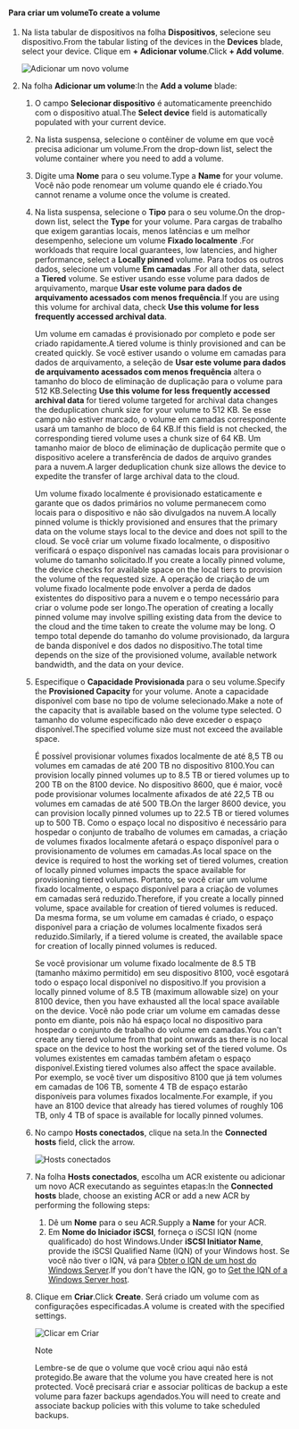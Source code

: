 <!--author=alkohli last changed: 07/19/2017-->

#### <a name="to-create-a-volume"></a><span data-ttu-id="a67fa-101">Para criar um volume</span><span class="sxs-lookup"><span data-stu-id="a67fa-101">To create a volume</span></span>
1. <span data-ttu-id="a67fa-102">Na lista tabular de dispositivos na folha **Dispositivos**, selecione seu dispositivo.</span><span class="sxs-lookup"><span data-stu-id="a67fa-102">From the tabular listing of the devices in the **Devices** blade, select your device.</span></span> <span data-ttu-id="a67fa-103">Clique em **+ Adicionar volume**.</span><span class="sxs-lookup"><span data-stu-id="a67fa-103">Click **+ Add volume**.</span></span>

    ![Adicionar um novo volume](./media/storsimple-8000-create-volume-u2/step5createvol1.png)

2. <span data-ttu-id="a67fa-105">Na folha **Adicionar um volume**:</span><span class="sxs-lookup"><span data-stu-id="a67fa-105">In the **Add a volume** blade:</span></span>
   
   1. <span data-ttu-id="a67fa-106">O campo **Selecionar dispositivo** é automaticamente preenchido com o dispositivo atual.</span><span class="sxs-lookup"><span data-stu-id="a67fa-106">The **Select device** field is automatically populated with your current device.</span></span>

   2. <span data-ttu-id="a67fa-107">Na lista suspensa, selecione o contêiner de volume em que você precisa adicionar um volume.</span><span class="sxs-lookup"><span data-stu-id="a67fa-107">From the drop-down list, select the volume container where you need to add a volume.</span></span> 

   3.  <span data-ttu-id="a67fa-108">Digite uma **Nome** para o seu volume.</span><span class="sxs-lookup"><span data-stu-id="a67fa-108">Type a **Name** for your volume.</span></span> <span data-ttu-id="a67fa-109">Você não pode renomear um volume quando ele é criado.</span><span class="sxs-lookup"><span data-stu-id="a67fa-109">You cannot rename a volume once the volume is created.</span></span>

   4. <span data-ttu-id="a67fa-110">Na lista suspensa, selecione o **Tipo** para o seu volume.</span><span class="sxs-lookup"><span data-stu-id="a67fa-110">On the drop-down list, select the **Type** for your volume.</span></span> <span data-ttu-id="a67fa-111">Para cargas de trabalho que exigem garantias locais, menos latências e um melhor desempenho, selecione um volume **Fixado localmente** .</span><span class="sxs-lookup"><span data-stu-id="a67fa-111">For workloads that require local guarantees, low latencies, and higher performance, select a **Locally pinned** volume.</span></span> <span data-ttu-id="a67fa-112">Para todos os outros dados, selecione um volume **Em camadas** .</span><span class="sxs-lookup"><span data-stu-id="a67fa-112">For all other data, select a **Tiered** volume.</span></span> <span data-ttu-id="a67fa-113">Se estiver usando esse volume para dados de arquivamento, marque **Usar este volume para dados de arquivamento acessados com menos frequência**.</span><span class="sxs-lookup"><span data-stu-id="a67fa-113">If you are using this volume for archival data, check **Use this volume for less frequently accessed archival data**.</span></span>
      
       <span data-ttu-id="a67fa-114">Um volume em camadas é provisionado por completo e pode ser criado rapidamente.</span><span class="sxs-lookup"><span data-stu-id="a67fa-114">A tiered volume is thinly provisioned and can be created quickly.</span></span> <span data-ttu-id="a67fa-115">Se você estiver usando o volume em camadas para dados de arquivamento, a seleção de **Usar este volume para dados de arquivamento acessados com menos frequência** altera o tamanho do bloco de eliminação de duplicação para o volume para 512 KB.</span><span class="sxs-lookup"><span data-stu-id="a67fa-115">Selecting **Use this volume for less frequently accessed archival data** for tiered volume targeted for archival data changes the deduplication chunk size for your volume to 512 KB.</span></span> <span data-ttu-id="a67fa-116">Se esse campo não estiver marcado, o volume em camadas correspondente usará um tamanho de bloco de 64 KB.</span><span class="sxs-lookup"><span data-stu-id="a67fa-116">If this field is not checked, the corresponding tiered volume uses a chunk size of 64 KB.</span></span> <span data-ttu-id="a67fa-117">Um tamanho maior de bloco de eliminação de duplicação permite que o dispositivo acelere a transferência de dados de arquivo grandes para a nuvem.</span><span class="sxs-lookup"><span data-stu-id="a67fa-117">A larger deduplication chunk size allows the device to expedite the transfer of large archival data to the cloud.</span></span>
       
       <span data-ttu-id="a67fa-118">Um volume fixado localmente é provisionado estaticamente e garante que os dados primários no volume permanecem como locais para o dispositivo e não são divulgados na nuvem.</span><span class="sxs-lookup"><span data-stu-id="a67fa-118">A locally pinned volume is thickly provisioned and ensures that the primary data on the volume stays local to the device and does not spill to the cloud.</span></span>  <span data-ttu-id="a67fa-119">Se você criar um volume fixado localmente, o dispositivo verificará o espaço disponível nas camadas locais para provisionar o volume do tamanho solicitado.</span><span class="sxs-lookup"><span data-stu-id="a67fa-119">If you create a locally pinned volume, the device checks for available space on the local tiers to provision the volume of the requested size.</span></span> <span data-ttu-id="a67fa-120">A operação de criação de um volume fixado localmente pode envolver a perda de dados existentes do dispositivo para a nuvem e o tempo necessário para criar o volume pode ser longo.</span><span class="sxs-lookup"><span data-stu-id="a67fa-120">The operation of creating a locally pinned volume may involve spilling existing data from the device to the cloud and the time taken to create the volume may be long.</span></span> <span data-ttu-id="a67fa-121">O tempo total depende do tamanho do volume provisionado, da largura de banda disponível e dos dados no dispositivo.</span><span class="sxs-lookup"><span data-stu-id="a67fa-121">The total time depends on the size of the provisioned volume, available network bandwidth, and the data on your device.</span></span>

   5. <span data-ttu-id="a67fa-122">Especifique o **Capacidade Provisionada** para o seu volume.</span><span class="sxs-lookup"><span data-stu-id="a67fa-122">Specify the **Provisioned Capacity** for your volume.</span></span> <span data-ttu-id="a67fa-123">Anote a capacidade disponível com base no tipo de volume selecionado.</span><span class="sxs-lookup"><span data-stu-id="a67fa-123">Make a note of the capacity that is available based on the volume type selected.</span></span> <span data-ttu-id="a67fa-124">O tamanho do volume especificado não deve exceder o espaço disponível.</span><span class="sxs-lookup"><span data-stu-id="a67fa-124">The specified volume size must not exceed the available space.</span></span>
      
       <span data-ttu-id="a67fa-125">É possível provisionar volumes fixados localmente de até 8,5 TB ou volumes em camadas de até 200 TB no dispositivo 8100.</span><span class="sxs-lookup"><span data-stu-id="a67fa-125">You can provision locally pinned volumes up to 8.5 TB or tiered volumes up to 200 TB on the 8100 device.</span></span> <span data-ttu-id="a67fa-126">No dispositivo 8600, que é maior, você pode provisionar volumes localmente afixados de até 22,5 TB ou volumes em camadas de até 500 TB.</span><span class="sxs-lookup"><span data-stu-id="a67fa-126">On the larger 8600 device, you can provision locally pinned volumes up to 22.5 TB or tiered volumes up to 500 TB.</span></span> <span data-ttu-id="a67fa-127">Como o espaço local no dispositivo é necessário para hospedar o conjunto de trabalho de volumes em camadas, a criação de volumes fixados localmente afetará o espaço disponível para o provisionamento de volumes em camadas.</span><span class="sxs-lookup"><span data-stu-id="a67fa-127">As local space on the device is required to host the working set of tiered volumes, creation of locally pinned volumes impacts the space available for provisioning tiered volumes.</span></span> <span data-ttu-id="a67fa-128">Portanto, se você criar um volume fixado localmente, o espaço disponível para a criação de volumes em camadas será reduzido.</span><span class="sxs-lookup"><span data-stu-id="a67fa-128">Therefore, if you create a locally pinned volume, space available for creation of tiered volumes is reduced.</span></span> <span data-ttu-id="a67fa-129">Da mesma forma, se um volume em camadas é criado, o espaço disponível para a criação de volumes localmente fixados será reduzido.</span><span class="sxs-lookup"><span data-stu-id="a67fa-129">Similarly, if a tiered volume is created, the available space for creation of locally pinned volumes is reduced.</span></span>
      
       <span data-ttu-id="a67fa-130">Se você provisionar um volume fixado localmente de 8.5 TB (tamanho máximo permitido) em seu dispositivo 8100, você esgotará todo o espaço local disponível no dispositivo.</span><span class="sxs-lookup"><span data-stu-id="a67fa-130">If you provision a locally pinned volume of 8.5 TB (maximum allowable size) on your 8100 device, then you have exhausted all the local space available on the device.</span></span> <span data-ttu-id="a67fa-131">Você não pode criar um volume em camadas desse ponto em diante, pois não há espaço local no dispositivo para hospedar o conjunto de trabalho do volume em camadas.</span><span class="sxs-lookup"><span data-stu-id="a67fa-131">You can't create any tiered volume from that point onwards as there is no local space on the device to host the working set of the tiered volume.</span></span> <span data-ttu-id="a67fa-132">Os volumes existentes em camadas também afetam o espaço disponível.</span><span class="sxs-lookup"><span data-stu-id="a67fa-132">Existing tiered volumes also affect the space available.</span></span> <span data-ttu-id="a67fa-133">Por exemplo, se você tiver um dispositivo 8100 que já tem volumes em camadas de 106 TB, somente 4 TB de espaço estarão disponíveis para volumes fixados localmente.</span><span class="sxs-lookup"><span data-stu-id="a67fa-133">For example, if you have an 8100 device that already has tiered volumes of roughly 106 TB, only 4 TB of space is available for locally pinned volumes.</span></span>

    6. <span data-ttu-id="a67fa-134">No campo **Hosts conectados**, clique na seta.</span><span class="sxs-lookup"><span data-stu-id="a67fa-134">In the **Connected hosts** field, click the arrow.</span></span> 

        ![Hosts conectados](./media/storsimple-8000-create-volume-u2/step5createvol2.png)

    7. <span data-ttu-id="a67fa-136">Na folha **Hosts conectados**, escolha um ACR existente ou adicionar um novo ACR executando as seguintes etapas:</span><span class="sxs-lookup"><span data-stu-id="a67fa-136">In the **Connected hosts** blade, choose an existing ACR or add a new ACR by performing the following steps:</span></span>

       1. <span data-ttu-id="a67fa-137">Dê um **Nome** para o seu ACR.</span><span class="sxs-lookup"><span data-stu-id="a67fa-137">Supply a **Name** for your ACR.</span></span>
       2. <span data-ttu-id="a67fa-138">Em **Nome do Iniciador iSCSI**, forneça o iSCSI IQN (nome qualificado) do host Windows.</span><span class="sxs-lookup"><span data-stu-id="a67fa-138">Under **iSCSI Initiator Name**, provide the iSCSI Qualified Name (IQN) of your Windows host.</span></span> <span data-ttu-id="a67fa-139">Se você não tiver o IQN, vá para [Obter o IQN de um host do Windows Server](#get-the-iqn-of-a-windows-server-host).</span><span class="sxs-lookup"><span data-stu-id="a67fa-139">If you don't have the IQN, go to [Get the IQN of a Windows Server host](#get-the-iqn-of-a-windows-server-host).</span></span>

    9. <span data-ttu-id="a67fa-140">Clique em **Criar**.</span><span class="sxs-lookup"><span data-stu-id="a67fa-140">Click **Create**.</span></span> <span data-ttu-id="a67fa-141">Será criado um volume com as configurações especificadas.</span><span class="sxs-lookup"><span data-stu-id="a67fa-141">A volume is created with the specified settings.</span></span>

        ![Clicar em Criar](./media/storsimple-8000-create-volume-u2/step5createvol3.png)

        > [!NOTE]
        > <span data-ttu-id="a67fa-143">Lembre-se de que o volume que você criou aqui não está protegido.</span><span class="sxs-lookup"><span data-stu-id="a67fa-143">Be aware that the volume you have created here is not protected.</span></span> <span data-ttu-id="a67fa-144">Você precisará criar e associar políticas de backup a este volume para fazer backups agendados.</span><span class="sxs-lookup"><span data-stu-id="a67fa-144">You will need to create and associate backup policies with this volume to take scheduled backups.</span></span> 


